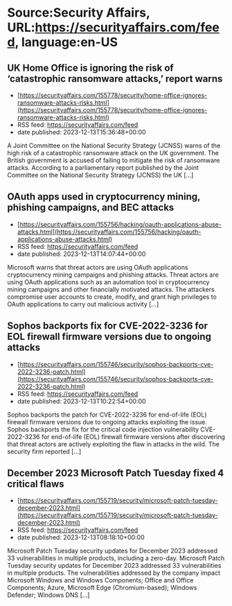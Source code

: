 # Source:Security Affairs, URL:https://securityaffairs.com/feed, language:en-US

## UK Home Office is ignoring the risk of ‘catastrophic ransomware attacks,’ report warns
 - [https://securityaffairs.com/155778/security/home-office-ignores-ransomware-attacks-risks.html](https://securityaffairs.com/155778/security/home-office-ignores-ransomware-attacks-risks.html)
 - RSS feed: https://securityaffairs.com/feed
 - date published: 2023-12-13T15:36:48+00:00

A Joint Committee on the National Security Strategy (JCNSS) warns of the high risk of a catastrophic ransomware attack on the UK government. The British government is accused of failing to mitigate the risk of ransomware attacks. According to a parliamentary report published by the Joint Committee on the National Security Strategy (JCNSS) the UK [&#8230;]

## OAuth apps used in cryptocurrency mining, phishing campaigns, and BEC attacks
 - [https://securityaffairs.com/155756/hacking/oauth-applications-abuse-attacks.html](https://securityaffairs.com/155756/hacking/oauth-applications-abuse-attacks.html)
 - RSS feed: https://securityaffairs.com/feed
 - date published: 2023-12-13T14:07:44+00:00

Microsoft warns that threat actors are using OAuth applications cryptocurrency mining campaigns and phishing attacks. Threat actors are using OAuth applications such as an automation tool in cryptocurrency mining campaigns and other financially motivated attacks. The attackers compromise user accounts to create, modify, and grant high privileges to OAuth applications to carry out malicious activity [&#8230;]

## Sophos backports fix for CVE-2022-3236 for EOL firewall firmware versions due to ongoing attacks
 - [https://securityaffairs.com/155746/security/sophos-backports-cve-2022-3236-patch.html](https://securityaffairs.com/155746/security/sophos-backports-cve-2022-3236-patch.html)
 - RSS feed: https://securityaffairs.com/feed
 - date published: 2023-12-13T10:22:54+00:00

Sophos backports the patch for CVE-2022-3236 for end-of-life (EOL) firewall firmware versions due to ongoing attacks exploiting the issue. Sophos backports the fix for the critical code injection vulnerability CVE-2022-3236 for end-of-life (EOL) firewall firmware versions after discovering that threat actors are actively exploiting the flaw in attacks in the wild. The security firm reported [&#8230;]

## December 2023 Microsoft Patch Tuesday fixed 4 critical flaws
 - [https://securityaffairs.com/155719/security/microsoft-patch-tuesday-december-2023.html](https://securityaffairs.com/155719/security/microsoft-patch-tuesday-december-2023.html)
 - RSS feed: https://securityaffairs.com/feed
 - date published: 2023-12-13T08:18:10+00:00

Microsoft Patch Tuesday security updates for December 2023 addressed 33 vulnerabilities in multiple products, including a zero-day. Microsoft Patch Tuesday security updates for December 2023 addressed 33 vulnerabilities in multiple products. The vulnerabilities addressed by the company impact Microsoft Windows and Windows Components; Office and Office Components; Azure, Microsoft Edge (Chromium-based); Windows Defender; Windows DNS [&#8230;]


